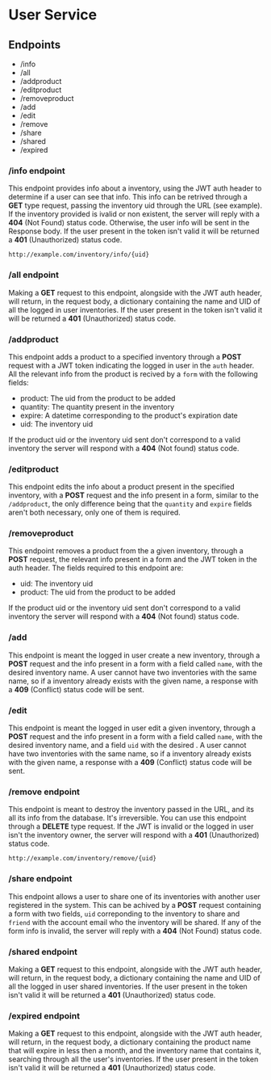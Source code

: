 # User Service

## Endpoints

- /info
- /all
- /addproduct
- /editproduct
- /removeproduct
- /add
- /edit
- /remove
- /share
- /shared
- /expired

### /info endpoint

This endpoint provides info about a inventory, using the JWT auth header to
determine if a user can see that info. This info can be retrived through a 
**GET** type request, passing the inventory uid through the URL (see example). 
If the inventory provided is ivalid or non existent, the server will reply 
with a **404** (Not Found) status code. Otherwise, the user info
will be sent in the Response body. If the user present in the token isn't valid
it will be returned a **401** (Unauthorized) status code.

``http://example.com/inventory/info/{uid}``

### /all endpoint

Making a **GET** request to this endpoint, alongside with the JWT auth header,
will return, in the request body, a dictionary containing the name and UID
of all the logged in user inventories. If the user present in the token isn't valid
it will be returned a **401** (Unauthorized) status code.

### /addproduct

This endpoint adds a product to a specified inventory through a **POST** request
with a JWT token indicating the logged in user in the `auth` header. All the
relevant info from the product is recived by a `form` with the following fields:

- product: The uid from the product to be added
- quantity: The quantity present in the inventory
- expire: A datetime corresponding to the product's expiration date
- uid: The inventory uid

If the product uid or the inventory uid sent don't correspond to a valid
inventory the server will respond with a **404** (Not found) status code.

### /editproduct

This endpoint edits the info about a product present in the specified inventory,
with a **POST** request and the info present in a form, similar to the
``/addproduct``, the only difference being that the `quantity` and `expire`
fields aren't both necessary, only one of them is required.

### /removeproduct

This endpoint removes a product from the a given inventory, through a **POST**
request, the relevant info present in a form and the JWT token in the auth
header. The fields required to this endpoint are:

- uid: The inventory uid
- product: The uid from the product to be added

If the product uid or the inventory uid sent don't correspond to a valid
inventory the server will respond with a **404** (Not found) status code.

### /add

This endpoint is meant the logged in user create a new inventory, through a
**POST** request and the info present in a form with a field called `name`, with
the desired inventory name. A user cannot have two inventories with the same
name, so if a inventory already exists with the given name, a response with a
**409** (Conflict) status code will be sent.

### /edit

This endpoint is meant the logged in user edit a given inventory, through a
**POST** request and the info present in a form with a field called `name`, with
the desired inventory name, and a field `uid` with the desired . A user cannot 
have two inventories with the same name, so if a inventory already exists with 
the given name, a response with a **409** (Conflict) status code will be sent.

### /remove endpoint

This endpoint is meant to destroy the inventory passed in the URL, and its all its 
info from the database. It's irreversible. You can use this endpoint through a
**DELETE** type request. If the JWT is invalid or the logged in user isn't the inventory
owner, the server will respond with a **401** (Unauthorized) status code. 

``http://example.com/inventory/remove/{uid}``

### /share endpoint

This endpoint allows a user to share one of its inventories with another user
registered in the system. This can be achived by a **POST** request containing a
form with two fields, ``uid`` correponding to the inventory to share and
`friend` with the account email who the inventory will be shared. If any of the
form info is invalid, the server will reply with a **404** (Not Found) status
code.

### /shared endpoint

Making a **GET** request to this endpoint, alongside with the JWT auth header,
will return, in the request body, a dictionary containing the name and UID
of all the logged in user shared inventories. If the user present in the token isn't valid
it will be returned a **401** (Unauthorized) status code.


### /expired endpoint

Making a **GET** request to this endpoint, alongside with the JWT auth header,
will return, in the request body, a dictionary containing the product name that
will expire in less then a month, and the inventory name that contains it, 
searching through all the user's inventories. If the user present in the token 
isn't valid it will be returned a **401** (Unauthorized) status code.

